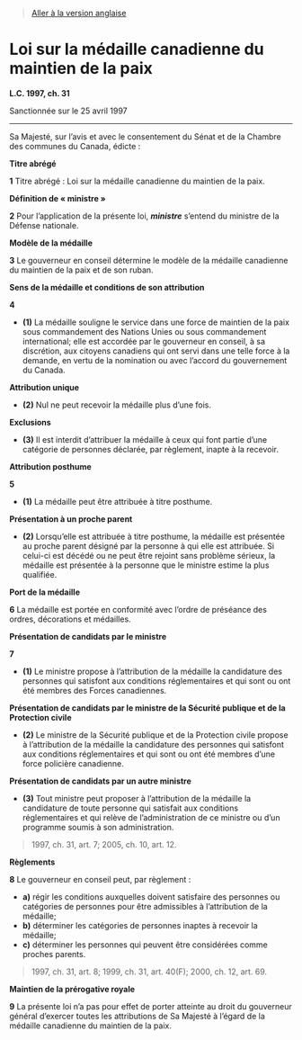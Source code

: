 > [Aller à la version anglaise](/en/Acts/Statutes%20of%20Canada/1997/c.%2031.md)

# Loi sur la médaille canadienne du maintien de la paix

**L.C. 1997, ch. 31**


Sanctionnée sur le 25 avril 1997

----------



Sa Majesté, sur l’avis et avec le consentement du Sénat et de la Chambre des communes du Canada, édicte :






**Titre abrégé**

**1** Titre abrégé : Loi sur la médaille canadienne du maintien de la paix.




**Définition de « ministre »**

**2** Pour l’application de la présente loi, ***ministre*** s’entend du ministre de la Défense nationale.




**Modèle de la médaille**

**3** Le gouverneur en conseil détermine le modèle de la médaille canadienne du maintien de la paix et de son ruban.




**Sens de la médaille et conditions de son attribution**

**4** 

- **(1)** La médaille souligne le service dans une force de maintien de la paix sous commandement des Nations Unies ou sous commandement international; elle est accordée par le gouverneur en conseil, à sa discrétion, aux citoyens canadiens qui ont servi dans une telle force à la demande, en vertu de la nomination ou avec l’accord du gouvernement du Canada.

**Attribution unique**

- **(2)** Nul ne peut recevoir la médaille plus d’une fois.

**Exclusions**

- **(3)** Il est interdit d’attribuer la médaille à ceux qui font partie d’une catégorie de personnes déclarée, par règlement, inapte à la recevoir.




**Attribution posthume**

**5** 

- **(1)** La médaille peut être attribuée à titre posthume.

**Présentation à un proche parent**

- **(2)** Lorsqu’elle est attribuée à titre posthume, la médaille est présentée au proche parent désigné par la personne à qui elle est attribuée. Si celui-ci est décédé ou ne peut être rejoint sans problème sérieux, la médaille est présentée à la personne que le ministre estime la plus qualifiée.




**Port de la médaille**

**6** La médaille est portée en conformité avec l’ordre de préséance des ordres, décorations et médailles.




**Présentation de candidats par le ministre**

**7** 

- **(1)** Le ministre propose à l’attribution de la médaille la candidature des personnes qui satisfont aux conditions réglementaires et qui sont ou ont été membres des Forces canadiennes.

**Présentation de candidats par le ministre de la Sécurité publique et de la Protection civile**

- **(2)** Le ministre de la Sécurité publique et de la Protection civile propose à l’attribution de la médaille la candidature des personnes qui satisfont aux conditions réglementaires et qui sont ou ont été membres d’une force policière canadienne.

**Présentation de candidats par un autre ministre**

- **(3)** Tout ministre peut proposer à l’attribution de la médaille la candidature de toute personne qui satisfait aux conditions réglementaires et qui relève de l’administration de ce ministre ou d’un programme soumis à son administration.
> 1997, ch. 31, art. 7; 2005, ch. 10, art. 12.





**Règlements**

**8** Le gouverneur en conseil peut, par règlement :
- **a)** régir les conditions auxquelles doivent satisfaire des personnes ou catégories de personnes pour être admissibles à l’attribution de la médaille;
- **b)** déterminer les catégories de personnes inaptes à recevoir la médaille;
- **c)** déterminer les personnes qui peuvent être considérées comme proches parents.
> 1997, ch. 31, art. 8; 1999, ch. 31, art. 40(F); 2000, ch. 12, art. 69.





**Maintien de la prérogative royale**

**9** La présente loi n’a pas pour effet de porter atteinte au droit du gouverneur général d’exercer toutes les attributions de Sa Majesté à l’égard de la médaille canadienne du maintien de la paix.


